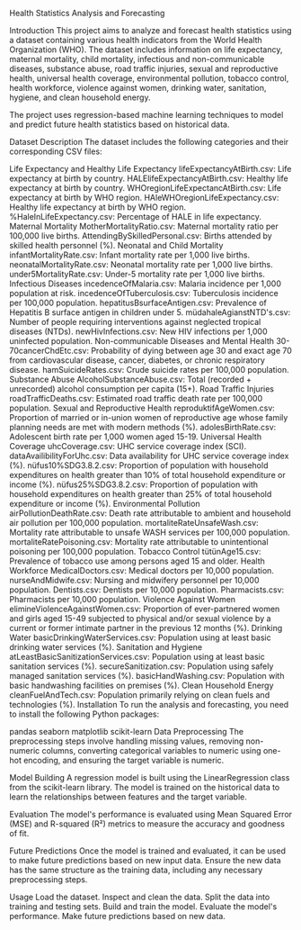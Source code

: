 Health Statistics Analysis and Forecasting

Introduction
This project aims to analyze and forecast health statistics using a dataset containing various health indicators from the World Health Organization (WHO). The dataset includes information on life expectancy, maternal mortality, child mortality, infectious and non-communicable diseases, substance abuse, road traffic injuries, sexual and reproductive health, universal health coverage, environmental pollution, tobacco control, health workforce, violence against women, drinking water, sanitation, hygiene, and clean household energy.

The project uses regression-based machine learning techniques to model and predict future health statistics based on historical data.

Dataset Description
The dataset includes the following categories and their corresponding CSV files:

Life Expectancy and Healthy Life Expectancy
lifeExpectancyAtBirth.csv: Life expectancy at birth by country.
HALElifeExpectancyAtBirth.csv: Healthy life expectancy at birth by country.
WHOregionLifeExpectancAtBirth.csv: Life expectancy at birth by WHO region.
HAleWHOregionLifeExpectancy.csv: Healthy life expectancy at birth by WHO region.
%HaleInLifeExpectancy.csv: Percentage of HALE in life expectancy.
Maternal Mortality
MotherMortalityRatio.csv: Maternal mortality ratio per 100,000 live births.
AttendingBySkilledPersonal.csv: Births attended by skilled health personnel (%).
Neonatal and Child Mortality
infantMortalityRate.csv: Infant mortality rate per 1,000 live births.
neonatalMortalityRate.csv: Neonatal mortality rate per 1,000 live births.
under5MortalityRate.csv: Under-5 mortality rate per 1,000 live births.
Infectious Diseases
incedenceOfMalaria.csv: Malaria incidence per 1,000 population at risk.
incedenceOfTuberculosis.csv: Tuberculosis incidence per 100,000 population.
hepatitusBsurfaceAntigen.csv: Prevalence of Hepatitis B surface antigen in children under 5.
müdahaleAgianstNTD's.csv: Number of people requiring interventions against neglected tropical diseases (NTDs).
newHivInfections.csv: New HIV infections per 1,000 uninfected population.
Non-communicable Diseases and Mental Health
30-70cancerChdEtc.csv: Probability of dying between age 30 and exact age 70 from cardiovascular disease, cancer, diabetes, or chronic respiratory disease.
hamSuicideRates.csv: Crude suicide rates per 100,000 population.
Substance Abuse
AlcoholSubstanceAbuse.csv: Total (recorded + unrecorded) alcohol consumption per capita (15+).
Road Traffic Injuries
roadTrafficDeaths.csv: Estimated road traffic death rate per 100,000 population.
Sexual and Reproductive Health
reproduktifAgeWomen.csv: Proportion of married or in-union women of reproductive age whose family planning needs are met with modern methods (%).
adolesBirthRate.csv: Adolescent birth rate per 1,000 women aged 15-19.
Universal Health Coverage
uhcCoverage.csv: UHC service coverage index (SCI).
dataAvailibilityForUhc.csv: Data availability for UHC service coverage index (%).
nüfus10%SDG3.8.2.csv: Proportion of population with household expenditures on health greater than 10% of total household expenditure or income (%).
nüfus25%SDG3.8.2.csv: Proportion of population with household expenditures on health greater than 25% of total household expenditure or income (%).
Environmental Pollution
airPollutionDeathRate.csv: Death rate attributable to ambient and household air pollution per 100,000 population.
mortaliteRateUnsafeWash.csv: Mortality rate attributable to unsafe WASH services per 100,000 population.
mortaliteRatePoisoning.csv: Mortality rate attributable to unintentional poisoning per 100,000 population.
Tobacco Control
tütünAge15.csv: Prevalence of tobacco use among persons aged 15 and older.
Health Workforce
MedicalDoctors.csv: Medical doctors per 10,000 population.
nurseAndMidwife.csv: Nursing and midwifery personnel per 10,000 population.
Dentists.csv: Dentists per 10,000 population.
Pharmacists.csv: Pharmacists per 10,000 population.
Violence Against Women
elimineViolenceAgainstWomen.csv: Proportion of ever-partnered women and girls aged 15-49 subjected to physical and/or sexual violence by a current or former intimate partner in the previous 12 months (%).
Drinking Water
basicDrinkingWaterServices.csv: Population using at least basic drinking water services (%).
Sanitation and Hygiene
atLeastBasicSanitizationServices.csv: Population using at least basic sanitation services (%).
secureSanitization.csv: Population using safely managed sanitation services (%).
basicHandWashing.csv: Population with basic handwashing facilities on premises (%).
Clean Household Energy
cleanFuelAndTech.csv: Population primarily relying on clean fuels and technologies (%).
Installation
To run the analysis and forecasting, you need to install the following Python packages:

pandas
seaborn
matplotlib
scikit-learn
Data Preprocessing
The preprocessing steps involve handling missing values, removing non-numeric columns, converting categorical variables to numeric using one-hot encoding, and ensuring the target variable is numeric.

Model Building
A regression model is built using the LinearRegression class from the scikit-learn library. The model is trained on the historical data to learn the relationships between features and the target variable.

Evaluation
The model's performance is evaluated using Mean Squared Error (MSE) and R-squared (R²) metrics to measure the accuracy and goodness of fit.

Future Predictions
Once the model is trained and evaluated, it can be used to make future predictions based on new input data. Ensure the new data has the same structure as the training data, including any necessary preprocessing steps.

Usage
Load the dataset.
Inspect and clean the data.
Split the data into training and testing sets.
Build and train the model.
Evaluate the model's performance.
Make future predictions based on new data.
